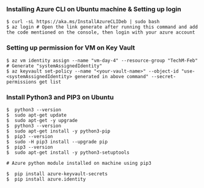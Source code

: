 ### Installing Azure CLI on Ubuntu machine & Setting up login
```
$ curl -sL https://aka.ms/InstallAzureCLIDeb | sudo bash
$ az login # Open the link generate after running this command and add the code mentioned on the console, then login with your azure account
```
### Setting up permission for VM on Key Vault
```
$ az vm identity assign --name "vm-day-4" --resource-group "TechM-Feb" # Generate "systemAssignedIdentity"
$ az keyvault set-policy --name "<your-vault-name>" --object-id "use-<systemAssignedIdentity> generated in above command" --secret-permissions get list
```

### Install Python3 and PIP3 on Ubuntu
```
$  python3 --version
$  sudo apt-get update
$  sudo apt-get -y upgrade
$  python3 --version
$  sudo apt-get install -y python3-pip
$  pip3 --version
$  sudo -H pip3 install --upgrade pip
$  pip3 --version
$  sudo apt-get install -y python3-setuptools

# Azure python module installed on machine using pip3

$  pip install azure-keyvault-secrets
$  pip install azure.identity

```
